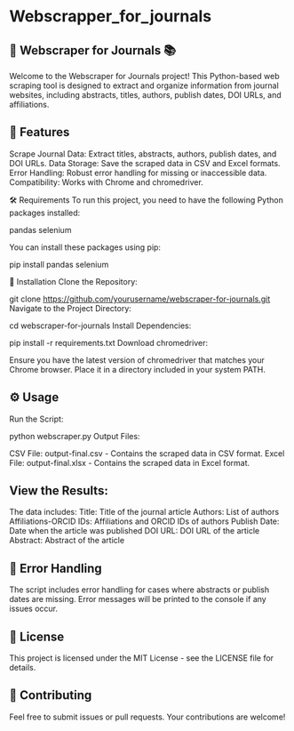 # Webscrapper_for_journals

## 📰 Webscraper for Journals 📚
Welcome to the Webscraper for Journals project! This Python-based web scraping tool is designed to extract and organize information from journal websites, including abstracts, titles, authors, publish dates, DOI URLs, and affiliations.

## 🚀 Features
Scrape Journal Data: Extract titles, abstracts, authors, publish dates, and DOI URLs.
Data Storage: Save the scraped data in CSV and Excel formats.
Error Handling: Robust error handling for missing or inaccessible data.
Compatibility: Works with Chrome and chromedriver.

🛠️ Requirements
To run this project, you need to have the following Python packages installed:


pandas
selenium

You can install these packages using pip:

pip install  pandas selenium

🔧 Installation
Clone the Repository:

git clone https://github.com/yourusername/webscraper-for-journals.git
Navigate to the Project Directory:

cd webscraper-for-journals
Install Dependencies:

pip install -r requirements.txt
Download chromedriver:

Ensure you have the latest version of chromedriver that matches your Chrome browser. Place it in a directory included in your system PATH.

## ⚙️ Usage

Run the Script:

python webscraper.py
Output Files:

CSV File: output-final.csv - Contains the scraped data in CSV format.
Excel File: output-final.xlsx - Contains the scraped data in Excel format.

## View the Results:

The data includes:
Title: Title of the journal article
Authors: List of authors
Affiliations-ORCID IDs: Affiliations and ORCID IDs of authors
Publish Date: Date when the article was published
DOI URL: DOI URL of the article
Abstract: Abstract of the article

## 🚧 Error Handling
The script includes error handling for cases where abstracts or publish dates are missing. Error messages will be printed to the console if any issues occur.

## 📜 License
This project is licensed under the MIT License - see the LICENSE file for details.

## 🤝 Contributing
Feel free to submit issues or pull requests. Your contributions are welcome!

